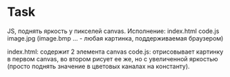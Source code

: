 # Task

JS, поднять яркость у пикселей canvas.
Исполнение:
index.html
code.js
image.jpg (image.bmp ... - любая картинка, поддерживаемая браузером)

index.html: содержит 2 элемента canvas
code.js:
отрисовывает картинку в первом canvas, 
во втором рисует ее же, но с увеличенной яркостью 
(просто поднять значение в цветовых каналах на константу).
